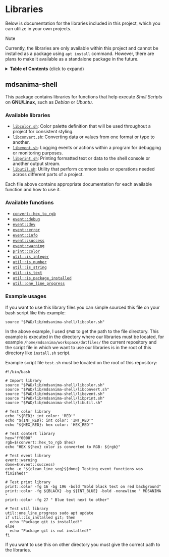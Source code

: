 # Libraries

Below is documentation for the libraries included in this project, which you can utilize in your own projects.

> [!NOTE]
> Currently, the libraries are only available within this project and cannot be installed as a package using `apt install` command.
> However, there are plans to make it available as a standalone package in the future.

<details>
<summary><strong>Table of Contents</strong> (click to expand)</summary>

- [Libraries](#libraries)
  - [mdsanima-shell](#mdsanima-shell)
    - [Available libraries](#available-libraries)
    - [Available functions](#available-functions)
    - [Example usages](#example-usages)

</details>

## mdsanima-shell

This package contains libraries for functions that help execute _Shell Scripts_ on **GNU/Linux**, such as _Debian_ or _Ubuntu_.

### Available libraries

- [`libcolor.sh`](./mdsanima-shell/libcolor.sh): Color palette definition that will be used throughout a project for consistent styling.
- [`libconvert.sh`](./mdsanima-shell/libconvert.sh): Converting data or values from one format or type to another.
- [`libevent.sh`](./mdsanima-shell/libevent.sh): Logging events or actions within a program for debugging or monitoring purposes.
- [`libprint.sh`](./mdsanima-shell/libprint.sh): Printing formatted text or data to the shell console or another output stream.
- [`libutil.sh`](./mdsanima-shell/libutil.sh): Utility that perform common tasks or operations needed across different parts of a project.

Each file above contains appropriate documentation for each available function and how to use it.

### Available functions

- [`convert::hex_to_rgb`](./mdsanima-shell/libconert.sh#L18)
- [`event::debug`](./mdsanima-shell/libevent.sh#L7)
- [`event::dev`](./mdsanima-shell/libevent.sh#L11)
- [`event::error`](./mdsanima-shell/libevent.sh#L15)
- [`event::info`](./mdsanima-shell/libevent.sh#L19)
- [`event::success`](./mdsanima-shell/libevent.sh#L23)
- [`event::warning`](./mdsanima-shell/libevent.sh#L27)
- [`print::color`](./mdsanima-shell/libprint.sh#L25)
- [`util::is_integer`](./mdsanima-shell/libutil.sh#L8)
- [`util::is_number`](./mdsanima-shell/libutil.sh#L17)
- [`util::is_string`](./mdsanima-shell/libutil.sh#L22)
- [`util::is_text`](./mdsanima-shell/libutil.sh#L31)
- [`util::is_package_installed`](./mdsanima-shell/libutil.sh#L36)
- [`util::one_line_progress`](./mdsanima-shell/libutil.sh#L46)

### Example usages

If you want to use this library files you can simple sourced this file on your bash script like this example:

```shell
source "$PWD/lib/mdsanima-shell/libcolor.sh"
```

In the above example, I used `$PWD` to get the path to the file directory. This example is executed in the directory where our libraries must be located, for example `/home/mdsanima/workspace/dotfiles/` the current repository and the script file in which we want to use our libraries is in the root of this directory like `install.sh` script.

Example script file `test.sh` must be located on the root of this repository:

```shell
#!/bin/bash

# Import library
source "$PWD/lib/mdsanima-shell/libcolor.sh"
source "$PWD/lib/mdsanima-shell/libconvert.sh"
source "$PWD/lib/mdsanima-shell/libevent.sh"
source "$PWD/lib/mdsanima-shell/libprint.sh"
source "$PWD/lib/mdsanima-shell/libutil.sh"

# Test color library
echo "${RED}: int color: 'RED'"
echo "${INT_RED}: int color: 'INT_RED'"
echo "${HEX_RED}: hex color: 'HEX_RED'"

# Test contert library
hex="ff0000"
rgb=$(convert::hex_to_rgb $hex)
echo "HEX ${hex} color is converted to RGB: ${rgb}"

# Test event library
event::warning
done=$(event::success)
echo -e "${clean_line_seq}${done} Testing event functions was finished!"

# Test print library
print::color -fg 16 -bg 196 -bold "Bold black text on red background"
print::color -fg ${BLACK} -bg ${INT_BLUE} -bold -nonewline " MDSANIMA "
print::color -fg 27 " Blue text next to other"

# Test util library
util::one_line_progress sudo apt update
if util::is_installed git; then
  echo "Package git is installed!"
else
  echo "Package git is not installed!"
fi
```

If you want to use this on other directory you must give the correct path to the libraries.
